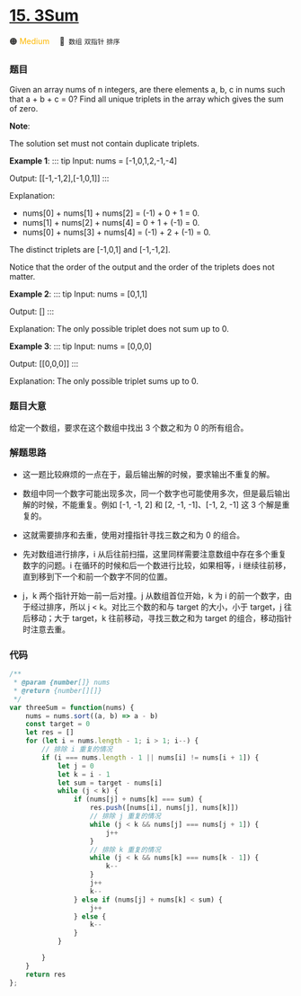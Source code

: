 # [15. 3Sum](https://leetcode.com/problems/3sum/)

🟠  <font color=#ffb800>Medium</font>&emsp; 🔖&ensp;`数组` `双指针` `排序`
### 题目

Given an array nums of n integers, are there elements a, b, c in nums such that a + b + c = 0? Find all unique triplets in the array which gives the sum of zero.

**Note**:

The solution set must not contain duplicate triplets.

**Example 1**:
::: tip
Input: nums = [-1,0,1,2,-1,-4]

Output: [[-1,-1,2],[-1,0,1]]
::: 

Explanation: 

- nums[0] + nums[1] + nums[2] = (-1) + 0 + 1 = 0.
- nums[1] + nums[2] + nums[4] = 0 + 1 + (-1) = 0.
- nums[0] + nums[3] + nums[4] = (-1) + 2 + (-1) = 0.

The distinct triplets are [-1,0,1] and [-1,-1,2].

Notice that the order of the output and the order of the triplets does not matter.

**Example 2**:
::: tip
Input: nums = [0,1,1]

Output: []
::: 

Explanation: The only possible triplet does not sum up to 0.

**Example 3**:
::: tip
Input: nums = [0,0,0]

Output: [[0,0,0]]
::: 

Explanation: The only possible triplet sums up to 0.

### 题目大意

给定一个数组，要求在这个数组中找出 3 个数之和为 0 的所有组合。

### 解题思路

- 这一题比较麻烦的一点在于，最后输出解的时候，要求输出不重复的解。

- 数组中同一个数字可能出现多次，同一个数字也可能使用多次，但是最后输出解的时候，不能重复。例如 [-1, -1, 2] 和 [2, -1, -1]、[-1, 2, -1] 这 3 个解是重复的。

- 这就需要排序和去重，使用对撞指针寻找三数之和为 0 的组合。

- 先对数组进行排序，i 从后往前扫描，这里同样需要注意数组中存在多个重复数字的问题。i 在循环的时候和后一个数进行比较，如果相等，i 继续往前移，直到移到下一个和前一个数字不同的位置。

- j，k 两个指针开始一前一后对撞。j 从数组首位开始，k 为 i 的前一个数字，由于经过排序，所以 j < k。对比三个数的和与 target 的大小，小于 target，j 往后移动；大于 target，k 往前移动，寻找三数之和为 target 的组合，移动指针时注意去重。

### 代码
```javascript
/**
 * @param {number[]} nums
 * @return {number[][]}
 */
var threeSum = function(nums) {
    nums = nums.sort((a, b) => a - b)
    const target = 0
    let res = []
    for (let i = nums.length - 1; i > 1; i--) {
        // 排除 i 重复的情况
        if (i === nums.length - 1 || nums[i] != nums[i + 1]) {
            let j = 0
            let k = i - 1
            let sum = target - nums[i]
            while (j < k) {
                if (nums[j] + nums[k] === sum) {
                    res.push([nums[i], nums[j], nums[k]])
                    // 排除 j 重复的情况
                    while (j < k && nums[j] === nums[j + 1]) {
                        j++
                    }
                    // 排除 k 重复的情况
                    while (j < k && nums[k] === nums[k - 1]) {
                        k--
                    }
                    j++
                    k--
                } else if (nums[j] + nums[k] < sum) {
                    j++
                } else {
                    k--
                }
            }

        }
    }
    return res
};
```